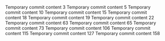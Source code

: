 Temporary commit content 3
Temporary commit content 5
Temporary commit content 10
Temporary commit content 15
Temporary commit content 18
Temporary commit content 19
Temporary commit content 22
Temporary commit content 63
Temporary commit content 65
Temporary commit content 73
Temporary commit content 106
Temporary commit content 115
Temporary commit content 127
Temporary commit content 158
